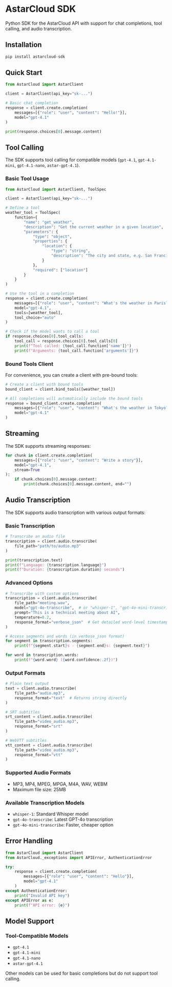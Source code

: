 # AstarCloud SDK

Python SDK for the AstarCloud API with support for chat completions, tool calling, and audio transcription.

## Installation

```bash
pip install astarcloud-sdk
```

## Quick Start

```python
from AstarCloud import AstarClient

client = AstarClient(api_key="sk-...")

# Basic chat completion
response = client.create.completion(
    messages=[{"role": "user", "content": "Hello!"}],
    model="gpt-4.1"
)

print(response.choices[0].message.content)
```

## Tool Calling

The SDK supports tool calling for compatible models (`gpt-4.1`, `gpt-4.1-mini`, `gpt-4.1-nano`, `astar-gpt-4.1`).

### Basic Tool Usage

```python
from AstarCloud import AstarClient, ToolSpec

client = AstarClient(api_key="sk-...")

# Define a tool
weather_tool = ToolSpec(
    function={
        "name": "get_weather",
        "description": "Get the current weather in a given location",
        "parameters": {
            "type": "object",
            "properties": {
                "location": {
                    "type": "string",
                    "description": "The city and state, e.g. San Francisco, CA"
                }
            },
            "required": ["location"]
        }
    }
)

# Use the tool in a completion
response = client.create.completion(
    messages=[{"role": "user", "content": "What's the weather in Paris?"}],
    model="gpt-4.1",
    tools=[weather_tool],
    tool_choice="auto"
)

# Check if the model wants to call a tool
if response.choices[0].tool_calls:
    tool_call = response.choices[0].tool_calls[0]
    print(f"Tool called: {tool_call.function['name']}")
    print(f"Arguments: {tool_call.function['arguments']}")
```

### Bound Tools Client

For convenience, you can create a client with pre-bound tools:

```python
# Create a client with bound tools
bound_client = client.bind_tools([weather_tool])

# All completions will automatically include the bound tools
response = bound_client.create.completion(
    messages=[{"role": "user", "content": "What's the weather in Tokyo?"}],
    model="gpt-4.1"
)
```

## Streaming

The SDK supports streaming responses:

```python
for chunk in client.create.completion(
    messages=[{"role": "user", "content": "Write a story"}],
    model="gpt-4.1",
    stream=True
):
    if chunk.choices[0].message.content:
        print(chunk.choices[0].message.content, end="")
```

## Audio Transcription

The SDK supports audio transcription with various output formats:

### Basic Transcription

```python
# Transcribe an audio file
transcription = client.audio.transcribe(
    file_path="path/to/audio.mp3"
)

print(transcription.text)
print(f"Language: {transcription.language}")
print(f"Duration: {transcription.duration} seconds")
```

### Advanced Options

```python
# Transcribe with custom options
transcription = client.audio.transcribe(
    file_path="meeting.wav",
    model="gpt-4o-transcribe",  # or "whisper-1", "gpt-4o-mini-transcribe"
    prompt="This is a technical meeting about AI",
    temperature=0.2,
    response_format="verbose_json"  # Get detailed word-level timestamps
)

# Access segments and words (in verbose_json format)
for segment in transcription.segments:
    print(f"{segment.start}s - {segment.end}s: {segment.text}")

for word in transcription.words:
    print(f"{word.word} ({word.confidence:.2f})")
```

### Output Formats

```python
# Plain text output
text = client.audio.transcribe(
    file_path="audio.mp3",
    response_format="text"  # Returns string directly
)

# SRT subtitles
srt_content = client.audio.transcribe(
    file_path="video_audio.mp3",
    response_format="srt"
)

# WebVTT subtitles
vtt_content = client.audio.transcribe(
    file_path="video_audio.mp3",
    response_format="vtt"
)
```

### Supported Audio Formats
- MP3, MP4, MPEG, MPGA, M4A, WAV, WEBM
- Maximum file size: 25MB

### Available Transcription Models
- `whisper-1`: Standard Whisper model
- `gpt-4o-transcribe`: Latest GPT-4o transcription
- `gpt-4o-mini-transcribe`: Faster, cheaper option

## Error Handling

```python
from AstarCloud import AstarClient
from AstarCloud._exceptions import APIError, AuthenticationError

try:
    response = client.create.completion(
        messages=[{"role": "user", "content": "Hello"}],
        model="gpt-4.1"
    )
except AuthenticationError:
    print("Invalid API key")
except APIError as e:
    print(f"API error: {e}")
```

## Model Support

### Tool-Compatible Models
- `gpt-4.1`
- `gpt-4.1-mini`
- `gpt-4.1-nano`
- `astar-gpt-4.1`

Other models can be used for basic completions but do not support tool calling.